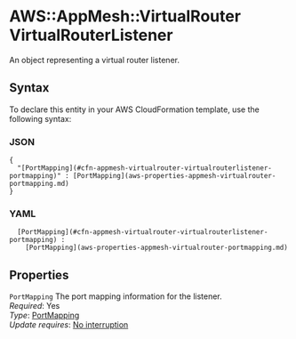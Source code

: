 # AWS::AppMesh::VirtualRouter VirtualRouterListener<a name="aws-properties-appmesh-virtualrouter-virtualrouterlistener"></a>

An object representing a virtual router listener\.

## Syntax<a name="aws-properties-appmesh-virtualrouter-virtualrouterlistener-syntax"></a>

To declare this entity in your AWS CloudFormation template, use the following syntax:

### JSON<a name="aws-properties-appmesh-virtualrouter-virtualrouterlistener-syntax.json"></a>

```
{
  "[PortMapping](#cfn-appmesh-virtualrouter-virtualrouterlistener-portmapping)" : [PortMapping](aws-properties-appmesh-virtualrouter-portmapping.md)
}
```

### YAML<a name="aws-properties-appmesh-virtualrouter-virtualrouterlistener-syntax.yaml"></a>

```
﻿  [PortMapping](#cfn-appmesh-virtualrouter-virtualrouterlistener-portmapping) : 
    [PortMapping](aws-properties-appmesh-virtualrouter-portmapping.md)
```

## Properties<a name="aws-properties-appmesh-virtualrouter-virtualrouterlistener-properties"></a>

`PortMapping`  <a name="cfn-appmesh-virtualrouter-virtualrouterlistener-portmapping"></a>
The port mapping information for the listener\.  
*Required*: Yes  
*Type*: [PortMapping](aws-properties-appmesh-virtualrouter-portmapping.md)  
*Update requires*: [No interruption](https://docs.aws.amazon.com/AWSCloudFormation/latest/UserGuide/using-cfn-updating-stacks-update-behaviors.html#update-no-interrupt)